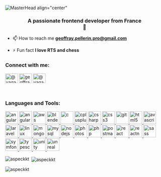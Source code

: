 ![MasterHead align="center"](https://cdn.dribbble.com/users/1292677/screenshots/6139167/media/fcf7fd0c619bb87706533079240915f3.gif )
<h3 align="center">A passionate frontend developer from France <br>
👋</h3>

- 📫 How to reach me **geoffray.pellerin.pro@gmail.com**

- ⚡ Fun fact **I love RTS and chess**

<h3 align="left">Connect with me:</h3>
<p align="left">
<a href="https://twitter.com/@vagabond93250" target="blank"><img align="center" src="https://web.archive.org/web/20230101130849/https://raw.githubusercontent.com/rahuldkjain/github-profile-readme-generator/master/src/images/icons/Social/twitter.svg" alt="@vagabond93250" height="30" width="40" /></a>
<a href="https://linkedin.com/in/geoffray-pellerin/" target="blank"><img align="center" src="https://web.archive.org/web/20230101130849/https://raw.githubusercontent.com/rahuldkjain/github-profile-readme-generator/master/src/images/icons/Social/linked-in-alt.svg" alt="geoffray-pellerin" height="30" width="40" /></a>
<a href="https://instagram.com/vagabond.cdb" target="blank"><img align="center" src="https://web.archive.org/web/20230101130849/https://raw.githubusercontent.com/rahuldkjain/github-profile-readme-generator/master/src/images/icons/Social/instagram.svg" alt="@vagabond.cdb" height="30" width="40" /></a>
</p>
<br>
<h3 align="left">Languages and Tools:</h3>
<p align="left"> <a href="https://web.archive.org/web/20230101130849/https://angular.io" target="_blank" rel="noreferrer"> <img src="https://web.archive.org/web/20230101130849/https://angular.io/assets/images/logos/angular/angular.svg" alt="angular" width="40" height="40"/> </a> <a href="https://web.archive.org/web/20230101130849/https://angular.io" target="_blank" rel="noreferrer"> <img src="https://web.archive.org/web/20230101130849/https://raw.githubusercontent.com/devicons/devicon/master/icons/angularjs/angularjs-original-wordmark.svg" alt="angularjs" width="40" height="40"/> </a> <a href="https://web.archive.org/web/20230101130849/https://aws.amazon.com" target="_blank" rel="noreferrer"> <img src="https://web.archive.org/web/20230101130849/https://raw.githubusercontent.com/devicons/devicon/master/icons/amazonwebservices/amazonwebservices-original-wordmark.svg" alt="aws" width="40" height="40"/> </a> <a href="https://web.archive.org/web/20230101130849/https://www.blender.org/" target="_blank" rel="noreferrer"> <img src="https://web.archive.org/web/20230101130849/https://download.blender.org/branding/community/blender_community_badge_white.svg" alt="blender" width="40" height="40"/> </a> <a href="https://web.archive.org/web/20230101130849/https://www.cprogramming.com/" target="_blank" rel="noreferrer"> <img src="https://web.archive.org/web/20230101130849/https://raw.githubusercontent.com/devicons/devicon/master/icons/c/c-original.svg" alt="c" width="40" height="40"/> </a> <a href="https://web.archive.org/web/20230101130849/https://www.w3schools.com/cpp/" target="_blank" rel="noreferrer"> <img src="https://web.archive.org/web/20230101130849/https://raw.githubusercontent.com/devicons/devicon/master/icons/cplusplus/cplusplus-original.svg" alt="cplusplus" width="40" height="40"/> </a> <a href="https://web.archive.org/web/20230101130849/https://www.w3schools.com/cs/" target="_blank" rel="noreferrer"> <img src="https://web.archive.org/web/20230101130849/https://raw.githubusercontent.com/devicons/devicon/master/icons/csharp/csharp-original.svg" alt="csharp" width="40" height="40"/> </a> <a href="https://web.archive.org/web/20230101130849/https://www.w3schools.com/css/" target="_blank" rel="noreferrer"> <img src="https://web.archive.org/web/20230101130849/https://raw.githubusercontent.com/devicons/devicon/master/icons/css3/css3-original-wordmark.svg" alt="css3" width="40" height="40"/> </a> <a href="https://web.archive.org/web/20230101130849/https://git-scm.com/" target="_blank" rel="noreferrer"> <img src="https://web.archive.org/web/20230101130849/https://www.vectorlogo.zone/logos/git-scm/git-scm-icon.svg" alt="git" width="40" height="40"/> </a> <a href="https://web.archive.org/web/20230101130849/https://www.w3.org/html/" target="_blank" rel="noreferrer"> <img src="https://web.archive.org/web/20230101130849/https://raw.githubusercontent.com/devicons/devicon/master/icons/html5/html5-original-wordmark.svg" alt="html5" width="40" height="40"/> </a> <a href="https://web.archive.org/web/20230101130849/https://developer.mozilla.org/en-US/docs/Web/JavaScript" target="_blank" rel="noreferrer"> <img src="https://web.archive.org/web/20230101130849/https://raw.githubusercontent.com/devicons/devicon/master/icons/javascript/javascript-original.svg" alt="javascript" width="40" height="40"/> </a> <a href="https://web.archive.org/web/20230101130849/https://laravel.com/" target="_blank" rel="noreferrer"> <img src="https://web.archive.org/web/20230101130849/https://raw.githubusercontent.com/devicons/devicon/master/icons/laravel/laravel-plain-wordmark.svg" alt="laravel" width="40" height="40"/> </a> <a href="https://web.archive.org/web/20230101130849/https://www.linux.org/" target="_blank" rel="noreferrer"> <img src="https://web.archive.org/web/20230101130849/https://raw.githubusercontent.com/devicons/devicon/master/icons/linux/linux-original.svg" alt="linux" width="40" height="40"/> </a> <a href="https://web.archive.org/web/20230101130849/https://www.mongodb.com/" target="_blank" rel="noreferrer"> <img src="https://web.archive.org/web/20230101130849/https://raw.githubusercontent.com/devicons/devicon/master/icons/mongodb/mongodb-original-wordmark.svg" alt="mongodb" width="40" height="40"/> </a> <a href="https://web.archive.org/web/20230101130849/https://www.mysql.com/" target="_blank" rel="noreferrer"> <img src="https://web.archive.org/web/20230101130849/https://raw.githubusercontent.com/devicons/devicon/master/icons/mysql/mysql-original-wordmark.svg" alt="mysql" width="40" height="40"/> </a> <a href="https://web.archive.org/web/20230101130849/https://nodejs.org" target="_blank" rel="noreferrer"> <img src="https://web.archive.org/web/20230101130849/https://raw.githubusercontent.com/devicons/devicon/master/icons/nodejs/nodejs-original-wordmark.svg" alt="nodejs" width="40" height="40"/> </a> <a href="https://web.archive.org/web/20230101130849/https://www.photoshop.com/en" target="_blank" rel="noreferrer"> <img src="https://web.archive.org/web/20230101130849/https://raw.githubusercontent.com/devicons/devicon/master/icons/photoshop/photoshop-line.svg" alt="photoshop" width="40" height="40"/> </a> <a href="https://web.archive.org/web/20230101130849/https://www.php.net" target="_blank" rel="noreferrer"> <img src="https://web.archive.org/web/20230101130849/https://raw.githubusercontent.com/devicons/devicon/master/icons/php/php-original.svg" alt="php" width="40" height="40"/> </a> <a href="https://web.archive.org/web/20230101130849/https://postman.com" target="_blank" rel="noreferrer"> <img src="https://web.archive.org/web/20230101130849/https://www.vectorlogo.zone/logos/getpostman/getpostman-icon.svg" alt="postman" width="40" height="40"/> </a> <a href="https://web.archive.org/web/20230101130849/https://reactjs.org/" target="_blank" rel="noreferrer"> <img src="https://web.archive.org/web/20230101130849/https://raw.githubusercontent.com/devicons/devicon/master/icons/react/react-original-wordmark.svg" alt="react" width="40" height="40"/> </a> <a href="https://web.archive.org/web/20230101130849/https://reactnative.dev/" target="_blank" rel="noreferrer"> <img src="https://web.archive.org/web/20230101130849/https://reactnative.dev/img/header_logo.svg" alt="reactnative" width="40" height="40"/> </a> <a href="https://web.archive.org/web/20230101130849/https://sass-lang.com" target="_blank" rel="noreferrer"> <img src="https://web.archive.org/web/20230101130849/https://raw.githubusercontent.com/devicons/devicon/master/icons/sass/sass-original.svg" alt="sass" width="40" height="40"/> </a> <a href="https://web.archive.org/web/20230101130849/https://symfony.com" target="_blank" rel="noreferrer"> <img src="https://web.archive.org/web/20230101130849/https://symfony.com/logos/symfony_black_03.svg" alt="symfony" width="40" height="40"/> </a> <a href="https://web.archive.org/web/20230101130849/https://www.typescriptlang.org/" target="_blank" rel="noreferrer"> <img src="https://web.archive.org/web/20230101130849/https://raw.githubusercontent.com/devicons/devicon/master/icons/typescript/typescript-original.svg" alt="typescript" width="40" height="40"/> </a> <a href="https://web.archive.org/web/20230101130849/https://unity.com/" target="_blank" rel="noreferrer"> <img src="https://web.archive.org/web/20230101130849/https://www.vectorlogo.zone/logos/unity3d/unity3d-icon.svg" alt="unity" width="40" height="40"/> </a> <a href="https://web.archive.org/web/20230101130849/https://unrealengine.com/" target="_blank" rel="noreferrer"> <img src="https://web.archive.org/web/20230101130849/https://raw.githubusercontent.com/kenangundogan/fontisto/036b7eca71aab1bef8e6a0518f7329f13ed62f6b/icons/svg/brand/unreal-engine.svg" alt="unreal" width="40" height="40"/> </a> </p>
<p><img align="left" src="https://github-readme-stats.vercel.app/api/top-langs?username=aspeckkt&show_icons=true&locale=en&layout=compact" alt="aspeckkt" /></p>
<p>&nbsp;<img align="center" src="https://github-readme-stats.vercel.app/api?username=aspeckkt&show_icons=true&locale=en" alt="aspeckkt" /></p>
<p><img align="center" src="https://github-readme-streak-stats.herokuapp.com/?user=aspeckkt&" alt="aspeckkt" /></p>
